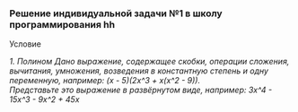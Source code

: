 <html>
<h3>Решение индивидуальной задачи №1 в школу программирования hh</h3>
<p>Условие</p>
<i>
1. Полином
Дано выражение, содержащее скобки, операции сложения, вычитания, умножения, возведения в константную степень и одну переменную, например: (x - 5)(2x^3 + x(x^2 - 9)).
<br>
Представьте это выражение в развёрнутом виде, например: 3x^4 - 15x^3 - 9x^2 + 45x
</i>
<p>
</html>
